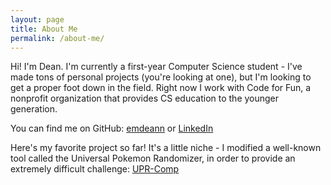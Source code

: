 ```yaml
---
layout: page
title: About Me
permalink: /about-me/
---
```


Hi! I'm Dean. I'm currently a first-year Computer Science student - I've made tons of personal projects (you're looking at one), but I'm looking to get a proper foot down in the field. Right now I work with Code for Fun, a nonprofit organization that provides CS education to the younger generation. 

You can find me on GitHub:
[emdeann][github-link] or [LinkedIn][linkedin-link]

Here's my favorite project so far! It's a little niche - I modified a well-known tool called the Universal Pokemon Randomizer, in order to provide an extremely difficult challenge:
[UPR-Comp][upr-link] 

[github-link]: https://github.com/emdeann
[linkedin-link]: https://www.linkedin.com/in/dean-stavropoulos-7a3877284/
[upr-link]: https://github.com/emdeann/universal-pokemon-randomizer-comp
